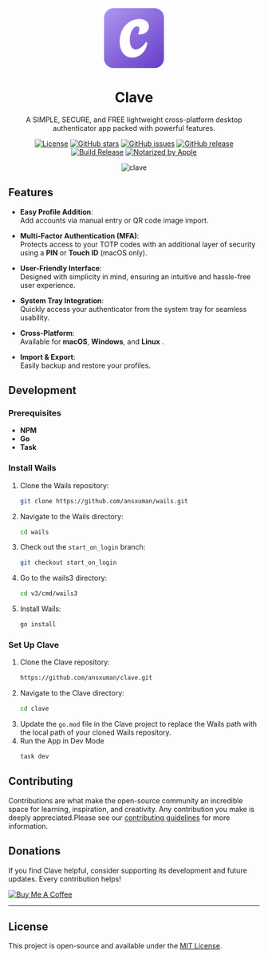 <div align="center">
 <img src="https://raw.githubusercontent.com/ansxuman/clave/refs/heads/main/build/appicon.png" alt="Clave Logo" width="120" />
  <h1>Clave</h1>
  <p>A SIMPLE, SECURE, and FREE lightweight cross-platform desktop authenticator app packed with powerful features.</p>

[![License](https://img.shields.io/github/license/ansxuman/clave)](https://github.com/ansxuman/clave/blob/main/LICENSE)
[![GitHub stars](https://img.shields.io/github/stars/ansxuman/clave)](https://github.com/ansxuman/clave/stargazers)
[![GitHub issues](https://img.shields.io/github/issues/ansxuman/clave)](https://github.com/ansxuman/clave/issues)
[![GitHub release](https://img.shields.io/github/v/release/ansxuman/clave)](https://github.com/ansxuman/clave/releases)
[![Build Release](https://github.com/ansxuman/clave/actions/workflows/build-release.yml/badge.svg)](https://github.com/ansxuman/clave/actions/workflows/build-release.yml)
[![Notarized by Apple](https://img.shields.io/badge/Release_Notarized_by_Apple-000000?style=flat-square&logo=apple&logoColor=white)](https://developer.apple.com/documentation/security/notarizing-macos-software-before-distribution)


![clave](https://github.com/user-attachments/assets/a6a8aad6-aecc-49c6-aff6-220f2c13537d)

</div>

## **Features**

- **Easy Profile Addition**:  
  Add accounts via manual entry or QR code image import.

- **Multi-Factor Authentication (MFA)**:  
  Protects access to your TOTP codes with an additional layer of security using a **PIN** or **Touch ID** (macOS only).

- **User-Friendly Interface**:  
  Designed with simplicity in mind, ensuring an intuitive and hassle-free user experience.

- **System Tray Integration**:  
  Quickly access your authenticator from the system tray for seamless usability.

- **Cross-Platform**:  
  Available for **macOS**, **Windows**, and **Linux** .

- **Import & Export**:  
  Easily backup and restore your profiles.

## Development

### Prerequisites
- **NPM**
- **Go**
- **Task**

### Install Wails

1. Clone the Wails repository:
   ```bash
   git clone https://github.com/ansxuman/wails.git
   ```
2. Navigate to the Wails directory:
   ```bash
   cd wails
   ```
3. Check out the `start_on_login` branch:
    ```bash
    git checkout start_on_login
    ```
4. Go to the wails3 directory:
    ```bash
    cd v3/cmd/wails3
    ```
5. Install Wails:
    ```bash
    go install
    ```
    
### Set Up Clave

1. Clone the Clave repository:
   ```bash
   https://github.com/ansxuman/clave.git
   ```
2. Navigate to the Clave directory:
   ```bash
   cd clave
   ```
3. Update the `go.mod` file in the Clave project to replace the Wails path with the local path of your cloned Wails repository.
4. Run the App in Dev Mode
   ```bash
   task dev
   ```

## Contributing

Contributions are what make the open-source community an incredible space for learning, inspiration, and creativity. Any contribution you make is deeply appreciated.Please see our [contributing guidelines](./.github/CONTRIBUTING.md) for more information.

## **Donations**

If you find Clave helpful, consider supporting its development and future updates. Every contribution helps!  

<a href="https://buymeacoffee.com/ansxuman" target="_blank">
<img src="https://cdn.buymeacoffee.com/buttons/v2/default-yellow.png" alt="Buy Me A Coffee" style="height: 60px !important;width: 217px !important;">
</a>

---

## **License**

This project is open-source and available under the [MIT License](LICENSE).
